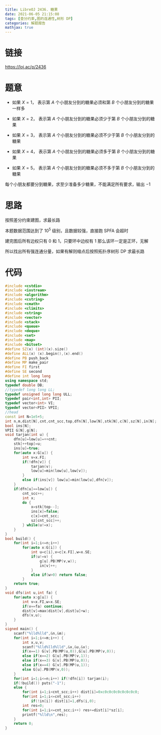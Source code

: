 ```yaml
---
title: LibreOJ 2436. 糖果
date: 2021-06-05 21:15:08
tags: [查分约束,图的连通性,树形 DP]
categories: 解题报告
mathjax: true
---
```


# 链接

<https://loj.ac/p/2436>

# 题意

- 如果 $X=1$， 表示第 $A$ 个小朋友分到的糖果必须和第 $B$ 个小朋友分到的糖果一样多

- 如果 $X=2$， 表示第 $A$ 个小朋友分到的糖果必须少于第 $B$ 个小朋友分到的糖果

- 如果 $X=3$， 表示第 $A$ 个小朋友分到的糖果必须不少于第 $B$ 个小朋友分到的糖果

- 如果 $X=4$， 表示第 $A$ 个小朋友分到的糖果必须多于第 $B$ 个小朋友分到的糖果

- 如果 $X=5$， 表示第 $A$ 个小朋友分到的糖果必须不多于第 $B$ 个小朋友分到的糖果

每个小朋友都要分到糖果，求至少准备多少糖果，不能满足所有要求，输出 $-1$

<!--more-->

# 思路

按照差分约束建图，求最长路

本题数据范围达到了 $10^5$ 级别，且数据较强，直接跑 SPFA 会超时

建完图后所有边权只有 $0$ 和 $1$，只要环中边权有 $1$ 那么该环一定是正环，无解

所以找出所有强连通分量，如果有解则缩点后按照拓扑序树形 DP 求最长路

# 代码

```cpp
#include <cstdio>
#include <iostream>
#include <algorithm>
#include <cstring>
#include <cmath>
#include <climits>
#include <string>
#include <vector>
#include <stack>
#include <queue>
#include <deque>
#include <set>
#include <map>
#include <bitset>
#define SZ(x) (int)(x).size()
#define ALL(x) (x).begin(),(x).end()
#define PB push_back
#define MP make_pair
#define FI first
#define SE second
#define int long long
using namespace std;
typedef double DB;
//typedef long long LL;
typedef unsigned long long ULL;
typedef pair<int,int> PII;
typedef vector<int> VI;
typedef vector<PII> VPII;
//head
const int N=1e5+5;
int n,m,dist[N],cnt,cnt_scc,top,dfn[N],low[N],stk[N],c[N],sz[N],in[N];
bool ins[N];
VPII G[N],g[N];
void tarjan(int u) {
    dfn[u]=low[u]=++cnt;
    stk[++top]=u;
    ins[u]=true;
    for(auto x:G[u]) {
        int v=x.FI;
        if(!dfn[v]) {
            tarjan(v);
            low[u]=min(low[u],low[v]);
        }
        else if(ins[v]) low[u]=min(low[u],dfn[v]);
    }
    if(dfn[u]==low[u]) {
        cnt_scc++;
        int x;
        do {
            x=stk[top--];
            ins[x]=false;
            c[x]=cnt_scc;
            sz[cnt_scc]++;
        } while(u!=x);
    }
}
bool build() {
    for(int i=1;i<=n;i++)
        for(auto x:G[i]) {
            int u=c[i],v=c[x.FI],w=x.SE;
            if(u!=v) {
                g[u].PB(MP(v,w));
                in[v]++;
            }
            else if(w>0) return false;
        }
    return true;
}
void dfs(int u,int fa) {
    for(auto x:g[u]) {
        int v=x.FI,w=x.SE;
        if(v==fa) continue;
        dist[v]=max(dist[v],dist[u]+w);
        dfs(v,u);
    }
}
signed main() {
    scanf("%lld%lld",&n,&m);
    for(int i=1;i<=m;i++) {
        int x,u,v;
        scanf("%lld%lld%lld",&x,&u,&v);
        if(x==1) G[v].PB(MP(u,0)),G[u].PB(MP(v,0));
        else if(x==2) G[u].PB(MP(v,1));
        else if(x==3) G[v].PB(MP(u,0));
        else if(x==4) G[v].PB(MP(u,1));
        else G[u].PB(MP(v,0));
    }
    for(int i=1;i<=n;i++) if(!dfn[i]) tarjan(i);
    if(!build()) puts("-1");
    else {
        for(int i=1;i<cnt_scc;i++) dist[i]=0xc0c0c0c0c0c0c0c0;
        for(int i=1;i<=cnt_scc;i++)
            if(!in[i]) dist[i]=1,dfs(i,0);
        int res=0;
        for(int i=1;i<=cnt_scc;i++) res+=dist[i]*sz[i];
        printf("%lld\n",res);
    }
    return 0;
}
```